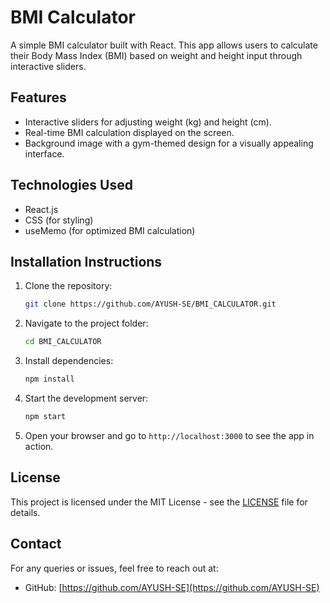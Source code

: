 # BMI Calculator

A simple BMI calculator built with React. This app allows users to calculate their Body Mass Index (BMI) based on weight and height input through interactive sliders.

## Features
- Interactive sliders for adjusting weight (kg) and height (cm).
- Real-time BMI calculation displayed on the screen.
- Background image with a gym-themed design for a visually appealing interface.

## Technologies Used
- React.js
- CSS (for styling)
- useMemo (for optimized BMI calculation)

## Installation Instructions
1. Clone the repository:
    ```bash
    git clone https://github.com/AYUSH-SE/BMI_CALCULATOR.git
    ```

2. Navigate to the project folder:
    ```bash
    cd BMI_CALCULATOR
    ```

3. Install dependencies:
    ```bash
    npm install
    ```

4. Start the development server:
    ```bash
    npm start
    ```

5. Open your browser and go to `http://localhost:3000` to see the app in action.

## License
This project is licensed under the MIT License - see the [LICENSE](LICENSE) file for details.

## Contact
For any queries or issues, feel free to reach out at:
- GitHub: [https://github.com/AYUSH-SE](https://github.com/AYUSH-SE)

